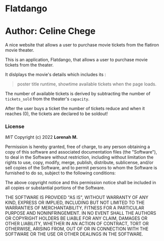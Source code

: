 # Flatdango
# Author: Celine Chege
A nice website that allows a user to purchase movie tickets from the  flatiron movie theater.

This is an application, Flatdango, that allows a user to purchase movie tickets from the theater.

It dislplays the movie's details which includes its :
>poster 
>title 
>runtime,
>showtime 
>available tickets 
when the page loads. 

The number of available tickets is derived by subtracting the number of `tickets_sold` from the theater's `capacity`.

After the user buys a ticket the number of tickets reduce and when it reaches (0), the tickets are declared to be soldout!

### License

*MIT*
Copyright (c) 2022 **Lorenah M.**

Permission is hereby granted, free of charge, to any person obtaining a copy of this software and associated documentation files (the "Software"), to deal in the Software without restriction, including without limitation the rights to use, copy, modify, merge, publish, distribute, sublicense, and/or sell copies of the Software, and to permit persons to whom the Software is furnished to do so, subject to the following conditions:

The above copyright notice and this permission notice shall be included in all copies or substantial portions of the Software.

THE SOFTWARE IS PROVIDED "AS IS", WITHOUT WARRANTY OF ANY KIND, EXPRESS OR IMPLIED, INCLUDING BUT NOT LIMITED TO THE WARRANTIES OF MERCHANTABILITY, FITNESS FOR A PARTICULAR PURPOSE AND NONINFRINGEMENT. IN NO EVENT SHALL THE AUTHORS OR COPYRIGHT HOLDERS BE LIABLE FOR ANY CLAIM, DAMAGES OR OTHER LIABILITY, WHETHER IN AN ACTION OF CONTRACT, TORT OR OTHERWISE, ARISING FROM, OUT OF OR IN CONNECTION WITH THE SOFTWARE OR THE USE OR OTHER DEALINGS IN THE SOFTWARE.
